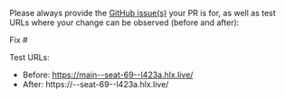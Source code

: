 Please always provide the [GitHub issue(s)](../issues) your PR is for, as well as test URLs where your change can be observed (before and after):

Fix #<gh-issue-id>

Test URLs:
- Before: https://main--seat-69--l423a.hlx.live/
- After: https://<branch>--seat-69--l423a.hlx.live/
